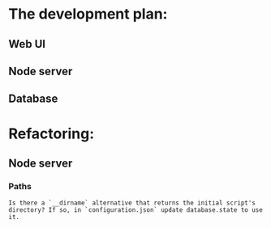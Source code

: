 # The development plan:
## Web UI
## Node server
## Database

# Refactoring:
## Node server
### Paths
    Is there a `__dirname` alternative that returns the initial script's directory? If so, in `configuration.json` update database.state to use it.
